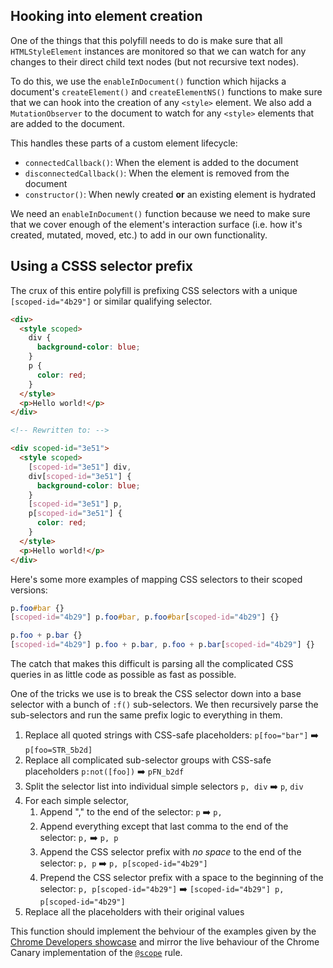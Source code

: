 ## Hooking into element creation

One of the things that this polyfill needs to do is make sure that all
`HTMLStyleElement` instances are monitored so that we can watch for any changes
to their direct child text nodes (but not recursive text nodes).

To do this, we use the `enableInDocument()` function which hijacks a document's
`createElement()` and `createElementNS()` functions to make sure that we can
hook into the creation of any `<style>` element. We also add a
`MutationObserver` to the document to watch for any `<style>` elements that are
added to the document.

This handles these parts of a custom element lifecycle:

- `connectedCallback()`: When the element is added to the document
- `disconnectedCallback()`: When the element is removed from the document
- `constructor()`: When newly created **or** an existing element is hydrated

We need an `enableInDocument()` function because we need to make sure that we
cover enough of the element's interaction surface (i.e. how it's created,
mutated, moved, etc.) to add in our own functionality.

## Using a CSSS selector prefix

The crux of this entire polyfill is prefixing CSS selectors with a unique
`[scoped-id="4b29"]` or similar qualifying selector.

```html
<div>
  <style scoped>
    div {
      background-color: blue;
    }
    p {
      color: red;
    }
  </style>
  <p>Hello world!</p>
</div>

<!-- Rewritten to: -->

<div scoped-id="3e51">
  <style scoped>
    [scoped-id="3e51"] div,
    div[scoped-id="3e51"] {
      background-color: blue;
    }
    [scoped-id="3e51"] p,
    p[scoped-id="3e51"] {
      color: red;
    }
  </style>
  <p>Hello world!</p>
</div>
```

Here's some more examples of mapping CSS selectors to their scoped versions:

<!-- prettier-ignore -->
```css
p.foo#bar {}
[scoped-id="4b29"] p.foo#bar, p.foo#bar[scoped-id="4b29"] {}

p.foo + p.bar {}
[scoped-id="4b29"] p.foo + p.bar, p.foo + p.bar[scoped-id="4b29"] {}
```

The catch that makes this difficult is parsing all the complicated CSS queries
in as little code as possible as fast as possible.

One of the tricks we use is to break the CSS selector down into a base selector
with a bunch of `:f()` sub-selectors. We then recursively parse the
sub-selectors and run the same prefix logic to everything in them.

1. Replace all quoted strings with CSS-safe placeholders: `p[foo="bar"]` ➡️
   `p[foo=STR_5b2d]`
2. Replace all complicated sub-selector groups with CSS-safe placeholders
   `p:not([foo])` ➡️ `pFN_b2df`
3. Split the selector list into individual simple selectors `p, div` ➡️ `p`,
   `div`
4. For each simple selector,
   1. Append "," to the end of the selector: `p` ➡️ `p,`
   2. Append everything except that last comma to the end of the selector: `p,`
      ➡️ `p, p`
   3. Append the CSS selector prefix with _no space_ to the end of the selector:
      `p, p` ➡️ `p, p[scoped-id="4b29"]`
   4. Prepend the CSS selector prefix with a space to the beginning of the
      selector: `p, p[scoped-id="4b29"]` ➡️
      `[scoped-id="4b29"] p, p[scoped-id="4b29"]`
5. Replace all the placeholders with their original values

This function should implement the behviour of the examples given by the [Chrome
Developers showcase] and mirror the live behaviour of the Chrome Canary
implementation of the [`@scope`] rule.

<!-- prettier-ignore-start -->
[chrome developers showcase]: https://developer.chrome.com/blog/a-new-experimental-feature-style-scoped/
[`@scope`]: https://drafts.csswg.org/css-cascade-6/#scope-atrule
<!-- prettier-ignore-end -->
